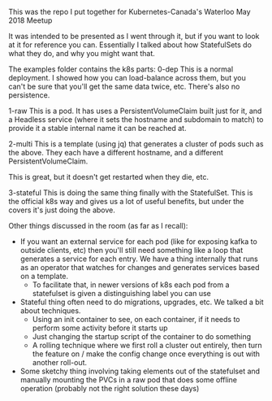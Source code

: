 This was the repo I put together for Kubernetes-Canada's Waterloo May 2018 Meetup

It was intended to be presented as I went through it, but if you want to look at it for reference you can.
Essentially I talked about how StatefulSets do what they do, and why you might want that.

The examples folder contains the k8s parts:
0-dep
  This is a normal deployment.
  I showed how you can load-balance across them, but you can't be sure that you'll get the same data twice, etc.
  There's also no persistence.

1-raw
  This is a pod. It has uses a PersistentVolumeClaim built just for it, and a Headless service (where it sets the hostname and subdomain to match) to provide it a stable internal name it can be reached at.

2-multi
  This is a template (using jq) that generates a cluster of pods such as the above.
  They each have a different hostname, and a different PersistentVolumeClaim.

  This is great, but it doesn't get restarted when they die, etc.

3-stateful
  This is doing the same thing finally with the StatefulSet.
  This is the official k8s way and gives us a lot of useful benefits, but under the covers it's just doing the above.


Other things discussed in the room (as far as I recall):
- If you want an external service for each pod (like for exposing kafka to outside clients, etc) then you'll still need something like a loop that generates a service for each entry.
  We have a thing internally that runs as an operator that watches for changes and generates services based on a template.
  - To facilitate that, in newer versions of k8s each pod from a statefulset is given a distinguishing label you can use
- Stateful thing often need to do migrations, upgrades, etc. We talked a bit about techniques.
  - Using an init container to see, on each container, if it needs to perform some activity before it starts up
  - Just changing the startup script of the container to do something
  - A rolling technique where we first roll a cluster out entirely, then turn the feature on / make the config change once everything is out with another roll-out.
- Some sketchy thing involving taking elements out of the statefulset and manually mounting the PVCs in a raw pod that does some offline operation (probably not the right solution these days)
